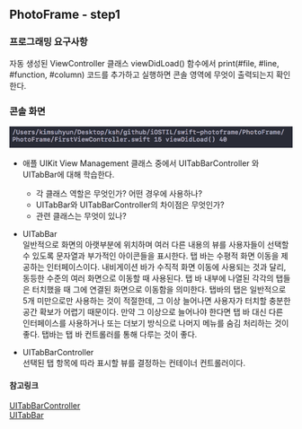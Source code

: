 ## PhotoFrame - step1

### 프로그래밍 요구사항

자동 생성된 ViewController 클래스 viewDidLoad() 함수에서 print(#file, #line, #function, #column) 코드를 추가하고 실행하면 콘솔 영역에 무엇이 출력되는지 확인한다.

### 콘솔 화면
![consol](image/consol.png)

* 애플 UIKit View Management 클래스 중에서 UITabBarController 와 UITabBar에 대해 학습한다.
	* 각 클래스 역할은 무엇인가? 어떤 경우에 사용하나?
	* UITabBar와 UITabBarController의 차이점은 무엇인가?
	* 관련 클래스는 무엇이 있나?


* UITabBar  
일반적으로 화면의 아랫부분에 위치하며 여러 다른 내용의 뷰를 사용자들이 선택할 수 있도록 문자열과 부가적인 아이콘들을 표시한다.
탭 바는 수평적 화면 이동을 제공하는 인터페이스이다. 내비게이션 바가 수직적 화면 이동에 사용되는 것과 달리, 동등한 수준의
여러 화면으로 이동할 때 사용된다. 탭 바 내부에 나열된 각각의 탭들은 터치했을 때 그에 연결된 화면으로 이동함을 의미한다. 
탭바의 탭은 일반적으로 5개 미만으로만 사용하는 것이 적절한데, 그 이상 늘어나면 사용자가 터치할 충분한 공간 확보가
어렵기 때문이다. 만약 그 이상으로 늘어나야 한다면 탭 바 대신 다른 인터페이스를 사용하거나 또는 더보기 방식으로 나머지
메뉴를 숨김 처리하는 것이 좋다.
탭바는 탭 바 컨트롤러를 통해 다루는 것이 좋다.

* UITabBarController  
선택된 탭 항목에 따라 표시할 뷰를 결정하는 컨테이너 컨트롤러이다.




#### 참고링크  
[UITabBarController](https://developer.apple.com/documentation/uikit/uitabbarcontroller)   
[UITabBar](https://developer.apple.com/documentation/uikit/uitabbar)
